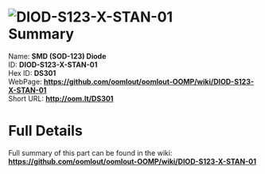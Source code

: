 
![DIOD-S123-X-STAN-01](https://github.com/oomlout/oomlout-OOMP/blob/master/parts/DIOD-S123-X-STAN-01/DIOD-S123-X-STAN-01_420.jpg)   
Summary
=================
  
Name: __SMD (SOD-123) Diode__    
ID: __DIOD-S123-X-STAN-01__   
Hex ID: __DS301__   
WebPage: __https://github.com/oomlout/oomlout-OOMP/wiki/DIOD-S123-X-STAN-01__   
Short URL: __http://oom.lt/DS301__   

Full Details
==========================
Full summary of this part can be found in the wiki:   
__https://github.com/oomlout/oomlout-OOMP/wiki/DIOD-S123-X-STAN-01__    

